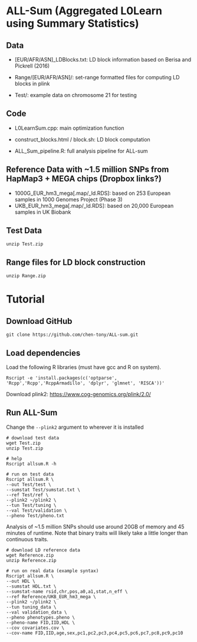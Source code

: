 # ALL-Sum (Aggregated L0Learn using Summary Statistics)

## Data
- [EUR/AFR/ASN]_LDBlocks.txt: LD block information based on Berisa and Pickrell (2016)

- Range/[EUR/AFR/ASN]/: set-range formatted files for computing LD blocks in plink

- Test/: example data on chromosome 21 for testing

## Code
- L0LearnSum.cpp: main optimization function

- construct_blocks.html / block.sh: LD block computation

- ALL_Sum_pipeline.R: full analysis pipeline for ALL-sum

## Reference Data with ~1.5 million SNPs from HapMap3 + MEGA chips (Dropbox links?)
- 1000G_EUR_hm3_mega[.map/_ld.RDS]: based on 253 European samples in 1000 Genomes Project (Phase 3) 
- UKB_EUR_hm3_mega[.map/_ld.RDS]: based on 20,000 European samples in UK Biobank 

## Test Data
```
unzip Test.zip
```

## Range files for LD block construction
```
unzip Range.zip
```

# Tutorial
## Download GitHub
```
git clone https://github.com/chen-tony/ALL-sum.git
```

## Load dependencies
Load the following R libraries (must have gcc and R on system).

```
Rscript -e 'install.packages(c('optparse', 'Rcpp','Rcpp','RcppArmadillo', 'dplyr', 'glmnet', 'RISCA'))'
```

Download plink2: https://www.cog-genomics.org/plink/2.0/

## Run ALL-Sum
Change the `--plink2` argument to wherever it is installed 

```
# download test data
wget Test.zip
unzip Test.zip

# help
Rscript allsum.R -h 

# run on test data
Rscript allsum.R \
--out Test/test \
--sumstat Test/sumstat.txt \
--ref Test/ref \
--plink2 ~/plink2 \
--tun Test/tuning \
--val Test/validation \
--pheno Test/pheno.txt
```

Analysis of ~1.5 million SNPs should use around 20GB of memory and 45 minutes of runtime. Note that binary traits will likely take a little longer than continuous traits. 
```
# download LD reference data
wget Reference.zip
unzip Reference.zip

# run on real data (example syntax)
Rscript allsum.R \
--out HDL \
--sumstat HDL.txt \
--sumstat-name rsid,chr,pos,a0,a1,stat,n_eff \
--ref Reference/UKB_EUR_hm3_mega \
--plink2 ~/plink2 \
--tun tuning_data \
--val validation_data \
--pheno phenotypes.pheno \
--pheno-name FID,IID,HDL \
--cov covariates.cov \
--cov-name FID,IID,age,sex,pc1,pc2,pc3,pc4,pc5,pc6,pc7,pc8,pc9,pc10




```
